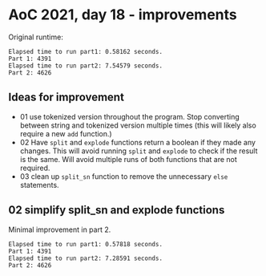 # AoC 2021, day 18 - improvements

Original runtime:

```
Elapsed time to run part1: 0.58162 seconds.
Part 1: 4391
Elapsed time to run part2: 7.54579 seconds.
Part 2: 4626
```

## Ideas for improvement

- 01 use tokenized version throughout the program. Stop converting between string and tokenized version multiple times (this will likely also require a new `add` function.)
- 02 Have `split` and `explode` functions return a boolean if they made any changes. This will avoid running `split` and `explode` to check if the result is the same. Will avoid multiple runs of both functions that are not required.
- 03 clean up `split_sn` function to remove the unnecessary `else` statements.

## 02 simplify split_sn and explode functions

Minimal improvement in part 2.

```
Elapsed time to run part1: 0.57818 seconds.
Part 1: 4391
Elapsed time to run part2: 7.28591 seconds.
Part 2: 4626
```